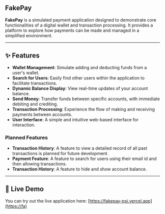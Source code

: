 ## FakePay

**FakePay** is a simulated payment application designed to demonstrate core functionalities of a digital wallet and transaction processing. It provides a platform to explore how payments can be made and managed in a simplified environment.

---

## ✨ Features

- **Wallet Management**: Simulate adding and deducting funds from a user's wallet.  
- **Search for Users**: Easily find other users within the application to facilitate transactions.  
- **Dynamic Balance Display**: View real-time updates of your account balance.  
- **Send Money**: Transfer funds between specific accounts, with immediate debiting and crediting.  
- **Transaction Processing**: Experience the flow of making and receiving payments between accounts.  
- **User Interface**: A simple and intuitive web-based interface for interaction.  

### Planned Features

- **Transaction History**: A feature to view a detailed record of all past transactions is planned for future development.
- **Payment Feature**: A feature to search for users using their email id and then allowing transactions.
- **Transaction History**: A feature to hide and show account balance.

---

## 🚀 Live Demo

You can try out the live application here: [https://fakepay-psi.vercel.app](https://fa)

